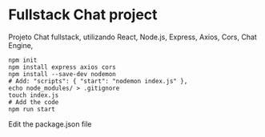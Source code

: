 # Fullstack Chat project
Projeto Chat fullstack, utilizando React, Node.js, Express, Axios, Cors, Chat Engine,<br>

 

```
npm init
npm install express axios cors
npm install --save-dev nodemon
# Add: "scripts": { "start": "nodemon index.js" },
echo node_modules/ > .gitignore
touch index.js
# Add the code
npm run start
```

Edit the package.json file
